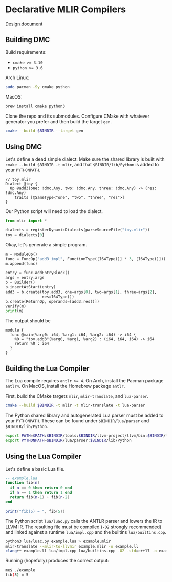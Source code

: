 # Declarative MLIR Compilers

[Design document](https://docs.google.com/document/d/1eAgIQZZ2dItJFSrCxemt7fwH0CD4w6_ueLKVl6UL-NU/edit?usp=sharing)

## Building DMC

Build requirements:

- `cmake >= 3.10`
- `python >= 3.6`

Arch Linux:

```bash
sudo pacman -Sy cmake python
```

MacOS:

```bash
brew install cmake python3
```

Clone the repo and its submodules. Configure CMake with whatever generator you
prefer and then build the target `gen`.

```bash
cmake --build $BINDIR --target gen
```

## Using DMC

Let's define a dead simple dialect. Make sure the shared library is built with
`cmake --build $BINDIR -t mlir`, and that `$BINDIR/lib/Python` is added to your
`PYTHONPATH`.

```mlir
// toy.mlir
Dialect @toy {
  Op @add3(one: !dmc.Any, two: !dmc.Any, three: !dmc.Any) -> (res: !dmc.Any)
    traits [@SameType<"one", "two", "three", "res">]
}
```

Our Python script will need to load the dialect.

```python
from mlir import *

dialects = registerDynamicDialects(parseSourceFile("toy.mlir"))
toy = dialects[0]
```

Okay, let's generate a simple program.

```python
m = ModuleOp()
func = FuncOp("add3_impl", FunctionType([I64Type()] * 3, [I64Type()]))
m.append(func)

entry = func.addEntryBlock()
args = entry.args
b = Builder()
b.insertAtStart(entry)
add3 = b.create(toy.add3, one=args[0], two=args[1], three=args[2],
                res=I64Type())
b.create(ReturnOp, operands=[add3.res()])
verify(m)
print(m)
```

The output should be

```mlir
module {
  func @main(%arg0: i64, %arg1: i64, %arg2: i64) -> i64 {
    %0 = "toy.add3"(%arg0, %arg1, %arg2) : (i64, i64, i64) -> i64
    return %0 : i64
  }
}
```

## Building the Lua Compiler

The Lua compile requires `antlr >= 4`. On Arch, install the Pacman package
`antlr4`. On MacOS, install the Homebrew package `antlr`.

First, build the CMake targets `mlir`, `mlir-translate`, and `lua-parser`.

```bash
cmake --build $BINDIR -t mlir -t mlir-translate -t lua-parser
```

The Python shared library and autogenerated Lua parser must be added to your
`PYTHONPATH`. These can be found under `$BINDIR/lua/parser` and
`$BINDIR/lib/Python`.

```bash
export PATH=$PATH:$BINDIR/tools:$BINDIR/llvm-project/llvm/bin:$BINDIR/lua
export PYTHONPATH=$BINDIR/lua/parser:$BINDIR/lib/Python
```

## Using the Lua Compiler

Let's define a basic Lua file.

```lua
-- example.lua
function fib(n)
  if n == 0 then return 0 end
  if n == 1 then return 1 end
  return fib(n-1) + fib(n-2)
end

print("fib(5) = ", fib(5))
```

The Python script `lua/luac.py` calls the ANTLR parser and lowers the IR to
LLVM IR. The resulting file must be compiled (`-O2` strongly recommended) and
linked against a runtime `lua/impl.cpp` and the builtins `lua/builtins.cpp`.

```bash
python3 lua/luac.py example.lua > example.mlir
mlir-translate --mlir-to-llvmir example.mlir -o example.ll
clang++ example.ll lua/impl.cpp lua/builtins.cpp -O2 -std=c++17 -o example
```

Running (hopefully) produces the correct output:

```bash
me$ ./example
fib(5) = 5
```
